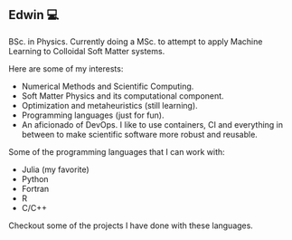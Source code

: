 ## Edwin :computer:

BSc. in Physics. Currently doing a MSc. to attempt to apply Machine Learning to Colloidal Soft Matter systems.

Here are some of my interests:

- Numerical Methods and Scientific Computing.
- Soft Matter Physics and its computational component.
- Optimization and metaheuristics (still learning).
- Programming languages (just for fun).
- An aficionado of DevOps. I like to use containers, CI and everything in between to make scientific software more robust and reusable.

Some of the programming languages that I can work with:

- Julia (my favorite)
- Python
- Fortran
- R
- C/C++

Checkout some of the projects I have done with these languages.
